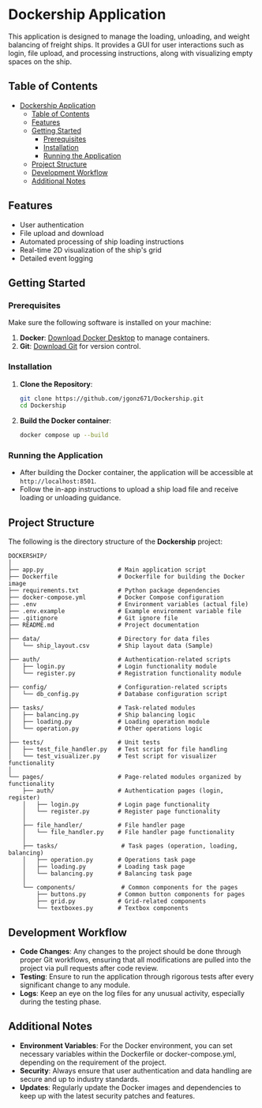 # Dockership Application

This application is designed to manage the loading, unloading, and weight balancing of freight ships. It provides a GUI for user interactions such as login, file upload, and processing instructions, along with visualizing empty spaces on the ship.

## Table of Contents
- [Dockership Application](#dockership-application)
  - [Table of Contents](#table-of-contents)
  - [Features](#features)
  - [Getting Started](#getting-started)
    - [Prerequisites](#prerequisites)
    - [Installation](#installation)
    - [Running the Application](#running-the-application)
  - [Project Structure](#project-structure)
  - [Development Workflow](#development-workflow)
  - [Additional Notes](#additional-notes)

## Features

- User authentication
- File upload and download
- Automated processing of ship loading instructions
- Real-time 2D visualization of the ship's grid
- Detailed event logging

## Getting Started

### Prerequisites

Make sure the following software is installed on your machine:

1. **Docker**: [Download Docker Desktop](https://www.docker.com/products/docker-desktop) to manage containers.
2. **Git**: [Download Git](https://git-scm.com/downloads) for version control.

### Installation

1. **Clone the Repository**:
   ```bash
   git clone https://github.com/jgonz671/Dockership.git
   cd Dockership
   ```

2. **Build the Docker container**:
   ```bash
   docker compose up --build
   ```

### Running the Application

- After building the Docker container, the application will be accessible at `http://localhost:8501`.
- Follow the in-app instructions to upload a ship load file and receive loading or unloading guidance.

## Project Structure

The following is the directory structure of the **Dockership** project:

```
DOCKERSHIP/
│
├── app.py                     # Main application script
├── Dockerfile                 # Dockerfile for building the Docker image
├── requirements.txt           # Python package dependencies
├── docker-compose.yml         # Docker Compose configuration
├── .env                       # Environment variables (actual file)
├── .env.example               # Example environment variable file
├── .gitignore                 # Git ignore file
├── README.md                  # Project documentation
│
├── data/                      # Directory for data files
│   └── ship_layout.csv        # Ship layout data (Sample)
│
├── auth/                      # Authentication-related scripts
│   ├── login.py               # Login functionality module
│   └── register.py            # Registration functionality module
│
├── config/                    # Configuration-related scripts
│   └── db_config.py           # Database configuration script
│
├── tasks/                     # Task-related modules
│   ├── balancing.py           # Ship balancing logic
│   ├── loading.py             # Loading operation module
│   └── operation.py           # Other operations logic
│
├── tests/                     # Unit tests
│   ├── test_file_handler.py   # Test script for file handling
│   └── test_visualizer.py     # Test script for visualizer functionality
│
└── pages/                     # Page-related modules organized by functionality
    ├── auth/                  # Authentication pages (login, register)
    │   ├── login.py           # Login page functionality
    │   └── register.py        # Register page functionality
    │
    ├── file_handler/          # File handler page
    │   └── file_handler.py    # File handler page functionality
    │
    ├── tasks/                  # Task pages (operation, loading, balancing)
    │   ├── operation.py       # Operations task page
    │   ├── loading.py         # Loading task page
    │   └── balancing.py       # Balancing task page
    │
    └── components/             # Common components for the pages
        ├── buttons.py         # Common button components for pages
        ├── grid.py            # Grid-related components
        └── textboxes.py       # Textbox components
```

## Development Workflow

- **Code Changes**: Any changes to the project should be done through proper Git workflows, ensuring that all modifications are pulled into the project via pull requests after code review.
- **Testing**: Ensure to run the application through rigorous tests after every significant change to any module.
- **Logs**: Keep an eye on the log files for any unusual activity, especially during the testing phase.

## Additional Notes

- **Environment Variables**: For the Docker environment, you can set necessary variables within the Dockerfile or docker-compose.yml, depending on the requirement of the project.
- **Security**: Always ensure that user authentication and data handling are secure and up to industry standards.
- **Updates**: Regularly update the Docker images and dependencies to keep up with the latest security patches and features.